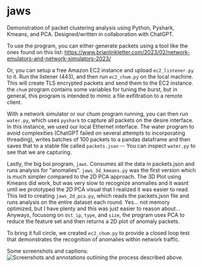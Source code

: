 # jaws

Demonstration of packet clustering analysis using Python, Pyshark, Kmeans, and PCA. Designed/written in collaboration with ChatGPT.

To use the program, you can either generate packets using a tool like the ones found on this list:
https://www.brianlinkletter.com/2023/02/network-emulators-and-network-simulators-2023/

Or, you can setup a free Amazon EC2 instance and upload `ec2_listener.py` to it. Run the listener (443), and then run `ec2_chum.py` on the local machine. This will create TLS encrypted packets and send them to the EC2 instance. the `chum` program contains some variables for tuning the burst, but in general, this program is intended to mimic a file exfiltration to a remote client.

With a network simulator or our chum program running, you can then run `water.py`, which uses `pyshark` to capture all packets on the desire interface. In this instance, we used our local Ethernet interface. The water program to avoid complexities (ChatGPT failed on several attempts to incorporating threading), writes batches of 100 packets to a pandas dataframe and then saves that to a stable file called `packets.json` -- You can inspect `water.py` to see that we are capturing.

Lastly, the big boi program, `jaws`. Consumes all the data in packets.json and runs analysis for "anomalies". `jaws_3d_kmeans.py` was the first version which is much simpler compared to the 2D PCA approach. The 3D Plot using Kmeans did work, but was very slow to recognize anomalies and it wasnt until we prototyped the 2D PCA visual that I realized it was easier to read. This led to creating `jaws_2d_pca.py`, which reads the packets.json file and runs analysis on the entire dataset each round. Yes... not memory optimized, but I have plenty and this was just easier to reason about...  Anyways, focusong on `dst_ip`, `type`, and `size`, the program uses PCA to reduce the feature set and then returns a 2D plot of anomaly packets.

To bring it full circle, we created `ec2_chum.py` to provide a closed loop test that demonstrates the recognition of anomalies within network traffic.

Some screenshots and captions:
![Screenshots and annotations outlining the process described above.](/assets/process.png)
